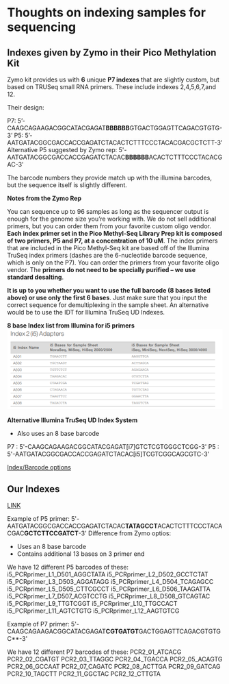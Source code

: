 # Thoughts on indexing samples for sequencing

## Indexes given by Zymo in their Pico Methylation Kit

Zymo kit provides us with **6** unique **P7 indexes** that are slightly custom, but based on TRUSeq small RNA primers. These include indexes 2,4,5,6,7,and 12.

Their design:

P7: 5’-CAAGCAGAAGACGGCATACGAGAT**BBBBBB**GTGACTGGAGTTCAGACGTGTG-3’
P5: 5’-AATGATACGGCGACCACCGAGATCTACACTCTTTCCCTACACGACGCTCTT-3’
Alternative P5 suggested by Zymo rep:
    5'-AATGATACGGCGACCACCGAGATCTACAC**BBBBBB**ACACTCTTTCCCTACACGAC-3'

The barcode numbers they provide match up with the illumina barcodes, but the sequence itself is slightly different.

**Notes from the Zymo Rep**

You can sequence up to 96 samples as long as the sequencer output is enough for the genome size you’re working with. We do not sell additional primers, but you can order them from your favorite custom oligo vendor. **Each index primer set in the Pico Methyl-Seq Library Prep kit is composed of two primers, P5 and P7, at a concentration of 10 uM**. The index primers that are included in the Pico Methyl-Seq kit are based off of the Illumina TruSeq index primers (dashes are the 6-nucleotide barcode sequence, which is only on the P7). You can order the primers from your favorite oligo vendor. The **primers do not need to be specially purified – we use standard desalting**.

**It is up to you whether you want to use the full barcode (8 bases listed above) or use only the first 6 bases**. Just make sure that you input the correct sequence for demultiplexing in the sample sheet. An alternative would be to use the IDT for Illumina TruSeq UD Indexes.

**8 base Index list from Illumina for i5 primers**
![](https://github.com/epigeneticstoocean/2018OAExp_larvae/blob/master/notebook/img/image008.png)

**Alternative Illumina TruSeq UD Index System**
 
 * Also uses an 8 base barcode
 
P7 : 5'-CAAGCAGAAGACGGCATACGAGAT[i7]GTCTCGTGGGCTCGG-3'
P5 : 5'-AATGATACGGCGACCACCGAGATCTACAC[i5]TCGTCGGCAGCGTC-3'

[Index/Barcode options](https://support.illumina.com/content/dam/illumina-support/documents/documentation/chemistry_documentation/experiment-design/illumina-adapter-sequences-1000000002694-11.pdf)

## Our Indexes 

[LINK](https://docs.google.com/spreadsheets/d/1chXHQN3bYWArrUJmSRBO9Q_H8i_63yZAIdsu1xE6KHc/edit#gid=917843354)

Example of P5 primer:
       5'-AATGATACGGCGACCACCGAGATCTACAC**TATAGCCT**ACACTCTTTCCCTACACGAC**GCTCTTCCGATCT**-3'
 Difference from Zymo optios:
 * Uses an 8 base barcode
 * Contains additional 13 bases on 3 primer end
 
We have 12 different P5 barcodes of these:
i5_PCRprimer_L1_D501_AGGCTATA
i5_PCRprimer_L2_D502_GCCTCTAT
i5_PCRprimer_L3_D503_AGGATAGG
i5_PCRprimer_L4_D504_TCAGAGCC
i5_PCRprimer_L5_D505_CTTCGCCT
i5_PCRprimer_L6_D506_TAAGATTA
i5_PCRprimer_L7_D507_ACGTCCTG
i5_PCRprimer_L8_D508_GTCAGTAC
i5_PCRprimer_L9_TTGTCGGT
i5_PCRprimer_L10_TTGCCACT
i5_PCRprimer_L11_AGTCTGTG
i5_PCRprimer_L12_AAGTGTCG


Example of P7 primer: 
      5'-CAAGCAGAAGACGGCATACGAGAT**CGTGATGT**GACTGGAGTTCAGACGTGTGC**-3'
      
We have 12 different P7 barcodes of these:
PCR2_01_ATCACG
PCR2_02_CGATGT
PCR2_03_TTAGGC
PCR2_04_TGACCA
PCR2_05_ACAGTG
PCR2_06_GCCAAT
PCR2_07_CAGATC
PCR2_08_ACTTGA
PCR2_09_GATCAG
PCR2_10_TAGCTT
PCR2_11_GGCTAC
PCR2_12_CTTGTA
